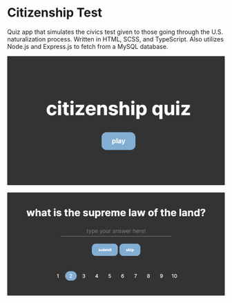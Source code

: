 # Citizenship Test

Quiz app that simulates the civics test given to those going through the U.S. naturalization process. Written in HTML, SCSS, and TypeScript. Also utilizes Node.js and Express.js to fetch from a MySQL database. 

![main page](assets/image-1.png)

![question example](assets/image-2.png)